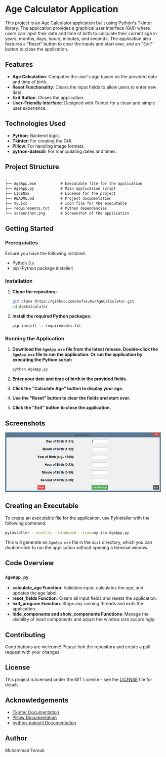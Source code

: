 # Age Calculator Application

This project is an Age Calculator application built using Python's Tkinter library. The application provides a graphical user interface (GUI) where users can input their date and time of birth to calculate their current age in years, months, days, hours, minutes, and seconds. The application also features a "Reset" button to clear the inputs and start over, and an "Exit" button to close the application.

## Features

- **Age Calculation**: Computes the user's age based on the provided date and time of birth.
- **Reset Functionality**: Clears the input fields to allow users to enter new data.
- **Exit Button**: Closes the application.
- **User-Friendly Interface**: Designed with Tkinter for a clean and simple user experience.

## Technologies Used

- **Python**: Backend logic.
- **Tkinter**: For creating the GUI.
- **Pillow**: For handling image formats.
- **python-dateutil**: For manipulating dates and times.

## Project Structure

```plaintext
.
├── AgeApp.exe           # Executable file for the application
├── AgeApp.py            # Main application script
├── LICENSE              # License for the project
├── README.md            # Project documentation
├── my.ico               # Icon file for the executable
├── requirements.txt     # Python dependencies
└── screenshot.png       # Screenshot of the application
```

## Getting Started

### Prerequisites

Ensure you have the following installed:
- Python 3.x
- pip (Python package installer)

### Installation

1. **Clone the repository:**
    ```sh
    git clone https://github.com/mofasuhu/AgeCalculator.git
    cd AgeCalculator
    ```

2. **Install the required Python packages:**
    ```sh
    pip install -r requirements.txt
    ```

### Running the Application

1. **Download the `AgeApp.exe` file from the latest release. Double-click the `AgeApp.exe` file to run the application. Or run the application by executing the Python script:**
    ```sh
    python AgeApp.py
    ```

2. **Enter your date and time of birth in the provided fields.**
3. **Click the "Calculate Age" button to display your age.**
4. **Use the "Reset" button to clear the fields and start over.**
5. **Click the "Exit" button to close the application.**

## Screenshots

<img src="screenshot.png" alt="Age Calculator GUI" width="800"/>


## Creating an Executable

To create an executable file for the application, use PyInstaller with the following command:

```sh
pyinstaller --onefile --windowed --icon=my.ico AgeApp.py
```

This will generate an `AgeApp.exe` file in the `dist` directory, which you can double-click to run the application without opening a terminal window.

## Code Overview

### `AgeApp.py`

- **calculate_age Function**: Validates input, calculates the age, and updates the age label.
- **reset_fields Function**: Clears all input fields and resets the application.
- **exit_program Function**: Stops any running threads and exits the application.
- **hide_components and show_components Functions**: Manage the visibility of input components and adjust the window size accordingly.

## Contributing

Contributions are welcome! Please fork the repository and create a pull request with your changes.

## License

This project is licensed under the MIT License - see the [LICENSE](LICENSE) file for details.

## Acknowledgements

- [Tkinter Documentation](https://docs.python.org/3/library/tkinter.html)
- [Pillow Documentation](https://pillow.readthedocs.io/)
- [python-dateutil Documentation](https://dateutil.readthedocs.io/)

## Author

Muhammad Farouk
